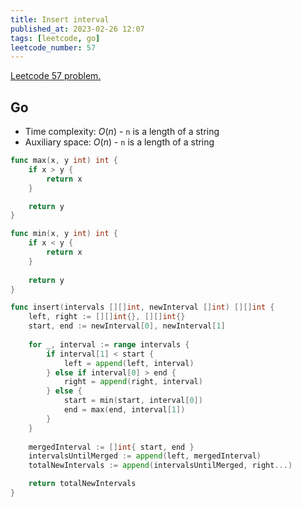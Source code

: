 ```yaml
---
title: Insert interval
published_at: 2023-02-26 12:07
tags: [leetcode, go]
leetcode_number: 57
---
```


[Leetcode 57 problem.](https://leetcode.com/problems/insert-interval/)

## Go

- Time complexity: $O(n)$ - `n` is a length of a string
- Auxiliary space: $O(n)$ - `n` is a length of a string

```go
func max(x, y int) int {
    if x > y {
        return x
    }

    return y
}

func min(x, y int) int {
    if x < y {
        return x
    }
    
    return y
}

func insert(intervals [][]int, newInterval []int) [][]int {
    left, right := [][]int{}, [][]int{}
    start, end := newInterval[0], newInterval[1]
    
    for _, interval := range intervals {
        if interval[1] < start {
            left = append(left, interval)
        } else if interval[0] > end {
            right = append(right, interval)
        } else {
            start = min(start, interval[0])
            end = max(end, interval[1])
        }
    }
    
    mergedInterval := []int{ start, end }
    intervalsUntilMerged := append(left, mergedInterval)
    totalNewIntervals := append(intervalsUntilMerged, right...)

    return totalNewIntervals
}
```

